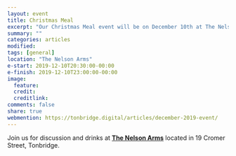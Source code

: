 ```yaml
---
layout: event
title: Christmas Meal
excerpt: "Our Christmas Meal event will be on December 10th at The Nelson Arms"
summary: ""
categories: articles
modified:
tags: [general]
location: "The Nelson Arms"
e-start: 2019-12-10T20:30:00-00:00
e-finish: 2019-12-10T23:00:00-00:00
image:
  feature:
  credit:
  creditlink:
comments: false
share: true
webmention: https://tonbridge.digital/articles/december-2019-event/
---
```

Join us for discussion and drinks at **[The Nelson Arms](http://thenelsonarms.com/)** located in 19 Cromer Street, Tonbridge.
